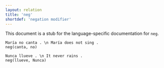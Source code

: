 ```yaml
---
layout: relation
title: 'neg'
shortdef: 'negation modifier'
---
```


This document is a stub for the language-specific documentation
for `neg`.


~~~ sdparse
María no canta . \n María does not sing .
neg(canta, no)
~~~

~~~ sdparse
Nunca llueve . \n It never rains .
neg(llueve, Nunca)
~~~
<!-- Interlanguage links updated Čt lis 12 09:43:30 CET 2020 -->
